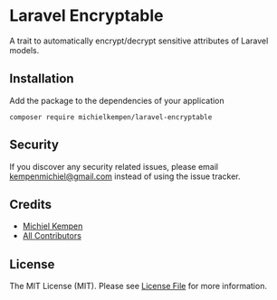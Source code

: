 # Laravel Encryptable

A trait to automatically encrypt/decrypt sensitive attributes of Laravel models.

## Installation

Add the package to the dependencies of your application

```
composer require michielkempen/laravel-encryptable
```

## Security

If you discover any security related issues, please email kempenmichiel@gmail.com instead of using the issue tracker.

## Credits

- [Michiel Kempen](https://github.com/michielkempen)
- [All Contributors](../../contributors)

## License

The MIT License (MIT). Please see [License File](LICENSE.md) for more information.
